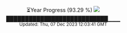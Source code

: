 <p align="center">
⏳Year Progress (93.29 %) <img src="https://file5s.ratemyserver.net/mobs/1062.gif"><br>
███████████████████████████▁▁▁ <br>
<sub>Updated: Thu, 07 Dec 2023 12:03:41 GMT</sub>
</p>

